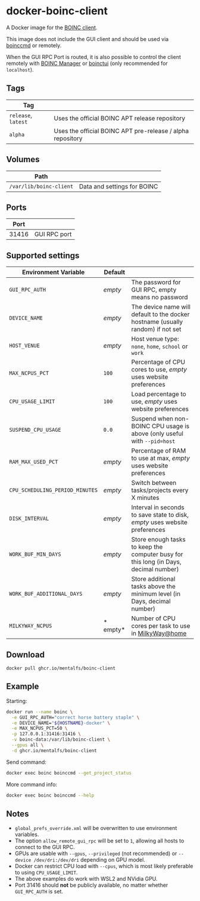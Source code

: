 # docker-boinc-client

A Docker image for the [BOINC client](https://github.com/BOINC/boinc).

This image does not include the GUI client and should be used via [boinccmd](https://manpages.debian.org/stable/boinc-client/boinccmd.1.en.html) or remotely.

When the GUI RPC Port is routed, it is also possible to control the client remotely with [BOINC Manager](https://boinc.berkeley.edu/wiki/BOINC_Manager) or [boinctui](https://packages.debian.org/stable/boinctui) (only recommended for `localhost`).

## Tags
| Tag                 |                                                            |
|---------------------|------------------------------------------------------------|
| `release`, `latest` | Uses the official BOINC APT release repository             |
| `alpha`             | Uses the official BOINC APT pre-release / alpha repository |

## Volumes

| Path                    |                             |
|-------------------------|------------------------------
| `/var/lib/boinc-client` | Data and settings for BOINC |

## Ports

| Port  |              |
|-------|---------------
| 31416 | GUI RPC port |

## Supported settings

| Environment Variable            | Default     |                                                                                       |
|---------------------------------|-------------|---------------------------------------------------------------------------------------|
| `GUI_RPC_AUTH`                  | *empty*     | The password for GUI RPC, empty means no password                                     |
| `DEVICE_NAME`                   | *empty*     | The device name will default to the docker hostname (usually random) if not set       |
| `HOST_VENUE`                    | *empty*     | Host venue type: `none`, `home`, `school` or `work`                                   |
| `MAX_NCPUS_PCT`                 | `100`       | Percentage of CPU cores to use, *empty* uses website preferences                      |
| `CPU_USAGE_LIMIT`               | `100`       | Load percentage to use, *empty* uses website preferences                              |
| `SUSPEND_CPU_USAGE`             | `0.0`       | Suspend when non-BOINC CPU usage is above (only useful with `--pid=host`              |
| `RAM_MAX_USED_PCT`              | *empty*     | Percentage of RAM to use at max, *empty* uses website preferences                     |
| `CPU_SCHEDULING_PERIOD_MINUTES` | *empty*     | Switch between tasks/projects every X minutes                                         |
| `DISK_INTERVAL`                 | *empty*     | Interval in seconds to save state to disk, *empty* uses website preferences           |
| `WORK_BUF_MIN_DAYS`             | *empty*     | Store enough tasks to keep the computer busy for this long (in Days, decimal number)  |
| `WORK_BUF_ADDITIONAL_DAYS`      | *empty*     | Store additional tasks above the minimum level (in Days, decimal number)              |
| `MILKYWAY_NCPUS`                | * empty*    | Number of CPU cores per task to use in [MilkyWay@home](https://milkyway.cs.rpi.edu/)  |

## Download

```
docker pull ghcr.io/mentalfs/boinc-client
```

## Example

Starting:
```bash
docker run --name boinc \
  -e GUI_RPC_AUTH="correct horse battery staple" \
  -e DEVICE_NAME="${HOSTNAME}-docker" \
  -e MAX_NCPUS_PCT=50 \
  -p 127.0.0.1:31416:31416 \
  -v boinc-data:/var/lib/boinc-client \
  --gpus all \
  -d ghcr.io/mentalfs/boinc-client
```

Send command:
```bash
docker exec boinc boinccmd --get_project_status
```

More command info:
```bash
docker exec boinc boinccmd --help
```


## Notes

* `global_prefs_override.xml` will be overwritten to use environment variables.
* The option `allow_remote_gui_rpc` will be set to `1`, allowing all hosts to connect to the GUI RPC.
* GPUs are usable with `--gpus`, `--privileged` (not recommended) or `--device /dev/dri:/dev/dri` depending on GPU model.
* Docker can restrict CPU load with `--cpus`, which is most likely preferable to using `CPU_USAGE_LIMIT`.
* The above examples do work with WSL2 and NVidia GPU.
* Port 31416 should **not** be publicly available, no matter whether `GUI_RPC_AUTH` is set.
